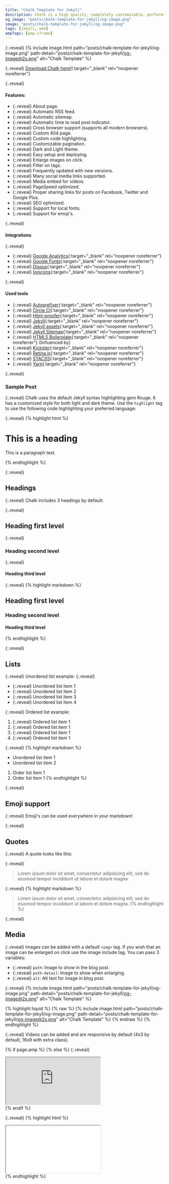 ```yaml
---
title: "Chalk Template for Jekyll"
description: Chalk is a high quality, completely customizable, performant and 100% free blog template for Jekyll.
og_image: "posts/chalk-template-for-jekyll/og-image.png"
image: "posts/chalk-template-for-jekyll/og-image.png"
tags: [jekyll, web]
ampTags: [amp-iframe]
---
```

{:.reveal}
{% include image.html path="posts/chalk-template-for-jekyll/og-image.png" path-detail="posts/chalk-template-for-jekyll/og-image@2x.png" alt="Chalk Template" %}

{:.reveal}
[Download Chalk here!](https://github.com/nielsenramon/chalk){:target="_blank" rel="noopener noreferrer"}

{:.reveal}
#### Features:
  - {:.reveal} About page.
  - {:.reveal} Automatic RSS feed.
  - {:.reveal} Automatic sitemap.
  - {:.reveal} Automatic time to read post indicator.
  - {:.reveal} Cross browser support (supports all modern browsers).
  - {:.reveal} Custom 404 page.
  - {:.reveal} Custom code highlighting.
  - {:.reveal} Customizable pagination.
  - {:.reveal} Dark and Light theme.
  - {:.reveal} Easy setup and deploying.
  - {:.reveal} Enlarge images on click.
  - {:.reveal} Filter on tags.
  - {:.reveal} Frequently updated with new versions.
  - {:.reveal} Many social media links supported.
  - {:.reveal} Media embed for videos.
  - {:.reveal} PageSpeed optimized.
  - {:.reveal} Proper sharing links for posts on Facebook, Twitter and Google Plus.
  - {:.reveal} SEO optimized.
  - {:.reveal} Support for local fonts.
  - {:.reveal} Support for emoji's.

{:.reveal}
#### Integrations
{:.reveal}
  - {:.reveal} [Google Analytics](https://analytics.google.com/analytics/web/){:target="_blank" rel="noopener noreferrer"}
  - {:.reveal} [Google Fonts](https://fonts.google.com/){:target="_blank" rel="noopener noreferrer"}
  - {:.reveal} [Disqus](https://disqus.com/){:target="_blank" rel="noopener noreferrer"}
  - {:.reveal} [Ionicons](http://ionicons.com/){:target="_blank" rel="noopener noreferrer"}

{:.reveal}
#### Used tools
  - {:.reveal} [Autoprefixer](https://github.com/postcss/autoprefixer){:target="_blank" rel="noopener noreferrer"}
  - {:.reveal} [Circle CI](https://circleci.com/){:target="_blank" rel="noopener noreferrer"}
  - {:.reveal} [Html-proofer](https://github.com/gjtorikian/html-proofer){:target="_blank" rel="noopener noreferrer"}
  - {:.reveal} [Jekyll](http://jekyllrb.com/){:target="_blank" rel="noopener noreferrer"}
  - {:.reveal} [Jekyll assets](https://github.com/jekyll/jekyll-assets){:target="_blank" rel="noopener noreferrer"}
  - {:.reveal} [Jekyll Sitemap](https://github.com/jekyll/jekyll-sitemap){:target="_blank" rel="noopener noreferrer"}
  - {:.reveal} [HTML5 Boilerplate](https://html5boilerplate.com/){:target="_blank" rel="noopener noreferrer"} (Influenced by)
  - {:.reveal} [Kickster](http://kickster.nielsenramon.com/){:target="_blank" rel="noopener noreferrer"}
  - {:.reveal} [Retina.js](http://imulus.github.io/retinajs/){:target="_blank" rel="noopener noreferrer"}
  - {:.reveal} [STACSS](http://stacss.nielsenramon.com/){:target="_blank" rel="noopener noreferrer"}
  - {:.reveal} [Yarn](https://yarnpkg.com){:target="_blank" rel="noopener noreferrer"}



{:.reveal}
### Sample Post

{:.reveal}
Chalk uses the default Jekyll syntax highlighting gem Rouge. It has a customized style for both light and dark theme.
Use the `highlight` tag to use the following code highlighting your preferred language:

{:.reveal}
{% highlight html %}
<!-- This is a comment -->
<div class="grid">
  <h1>This is a heading</h1>
  <p>
    This is a paragraph text.
  </p>
</div>
{% endhighlight %}

{:.reveal}
## Headings

{:.reveal}
Chalk includes 3 headings by default:

{:.reveal}
## Heading first level
{:.reveal}
### Heading second level
{:.reveal}
#### Heading third level

{:.reveal}
{% highlight markdown %}
## Heading first level
### Heading second level
#### Heading third level
{% endhighlight %}

{:.reveal}
## Lists

{:.reveal}
Unordered list example:
{:.reveal}
* {:.reveal} Unordered list item 1
* {:.reveal} Unordered list item 2
* {:.reveal} Unordered list item 3
* {:.reveal} Unordered list item 4

{:.reveal}
Ordered list example:
1. {:.reveal} Ordered list item 1
2. {:.reveal} Ordered list item 1
3. {:.reveal} Ordered list item 1
4. {:.reveal} Ordered list item 1

{:.reveal}
{% highlight markdown %}
* Unordered list item 1
* Unordered list item 2

1. Order list item 1
2. Order list item 1
{% endhighlight %}

{:.reveal}
## Emoji support

{:.reveal}
Emoji's can be used everywhere in your markdown!

{:.reveal}
## Quotes

{:.reveal}
A quote looks like this:

{:.reveal}
> Lorem ipsum dolor sit amet, consectetur adipisicing elit, sed do eiusmod tempor
incididunt ut labore et dolore magna.

{:.reveal}
{% highlight markdown %}
> Lorem ipsum dolor sit amet, consectetur adipisicing elit, sed do eiusmod tempor 
> incididunt ut labore et dolore magna.
{% endhighlight %}

{:.reveal}
## Media

{:.reveal}
Images can be added with a default `<img>` tag.
If you wish that an image can be enlarged on click use the image include tag. You can pass 3 variables:
- {:.reveal} `path`: Image to show in the blog post.
- {:.reveal} `path-detail`: Image to show when enlarging.
- {:.reveal} `alt`: Alt text for image in blog post.

{:.reveal}
{% include image.html path="posts/chalk-template-for-jekyll/og-image.png" path-detail="posts/chalk-template-for-jekyll/og-image@2x.png" alt="Chalk Template" %}


{% highlight liquid %}
{% raw %}
{% include image.html 
  path="posts/chalk-template-for-jekyll/og-image.png" 
  path-detail="posts/chalk-template-for-jekyll/og-image@2x.png" 
  alt="Chalk Template" %}
{% endraw %}
{% endhighlight %}

{:.reveal}
Videos can be added and are responsive by default (4x3 by default, 16x9 with extra class).

{% if page.amp %}
<amp-iframe width="500"
  height="281"
  layout="responsive"
  sandbox="allow-scripts allow-same-origin"
  allowfullscreen
  frameborder="0"
  src="https://www.youtube.com/embed/oiNVQ9Zjy4o?modestbranding=1&autohide=1&showinfo=0&controls=0">
</amp-iframe>
{% else %}
{:.reveal}
<div class="embed-responsive embed-responsive-16by9">
<iframe src="https://www.youtube.com/embed/oiNVQ9Zjy4o?modestbranding=1&autohide=1&showinfo=0&controls=0" allowfullscreen></iframe>
</div>
{% endif %}

{:.reveal}
{% highlight html %}
<div class="embed-responsive embed-responsive-16by9">
    <iframe src="url-to-video" allowfullscreen></iframe>
</div>
{% endhighlight %}

